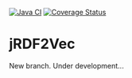 <a href="https://github.com/janothan/kgvec2go-walks/actions">![Java CI](https://github.com/janothan/kgvec2go-walks/workflows/Java%20CI/badge.svg?branch=jRDF2Vec)</a>
[![Coverage Status](https://coveralls.io/repos/github/janothan/kgvec2go-walks/badge.svg?branch=jRDF2Vec)](https://coveralls.io/github/janothan/kgvec2go-walks?branch=jRDF2Vec)
# jRDF2Vec

New branch. Under development...